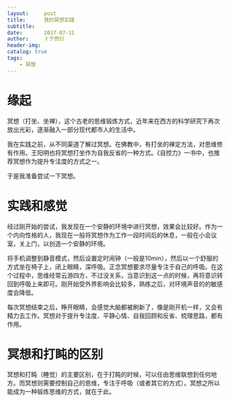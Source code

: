 ```yaml
---
layout:     post
title:      我的冥想实践
subtitle:   
date:       2017-07-11
author:     彳亍而行
header-img: 
catalog: true
tags:
    - 冥想
---
```


# 缘起

冥想（打坐、坐禅），这个古老的思维锻炼方式，近年来在西方的科学研究下再次放出光彩，逐渐融入一部分现代都市人的生活中。

我在实践之前，从不同渠道了解过冥想。在佛教中，有打坐的禅定方法，对思维修有作用。王阳明也将冥想打坐作为自我反省的一种方式。《自控力》一书中，也推荐冥想作为提升专注度的方式之一。

于是我准备尝试一下冥想。

# 实践和感觉

经过刚开始的尝试，我发现在一个安静的环境中进行冥想，效果会比较好。作为一个内向性格的人，我现在一般将冥想作为工作一段时间后的休息，一般在小会议室，关上门，以创造一个安静的环境。

将手机调整到静音模式，然后设置定时闹钟（一般是10min），然后以一个舒服的方式坐在椅子上，闭上眼睛，深呼吸。正念冥想要求尽量专注于自己的呼吸。在这个过程中，思维经常云游四方，不过没关系，当意识到这一点的时候，再将意识转回到呼吸上来即可。刚开始受外界影响会比较多，熟练之后，对环境声音的的敏感度会降低。

每次冥想结束之后，睁开眼睛，会感觉大脑都被刷新了，像是刚开机一样，又会有精力去工作。冥想对于提升专注度、平静心情、自我回顾和反省、梳理思路，都有作用。

# 冥想和打盹的区别

冥想和打盹（睡觉）的主要区别，在于打盹的时候，可以任由思维联想到任何地方。而冥想则需要控制自己的思维，专注于呼吸（或者其它的方式）。冥想之所以能成为一种锻炼思维的方式，就在于此。